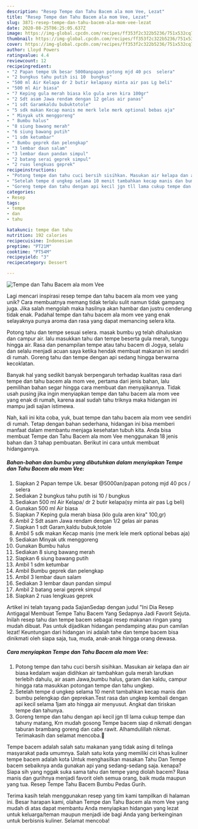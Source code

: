 ```yaml
---
description: "Resep Tempe dan Tahu Bacem ala mom Vee, Lezat"
title: "Resep Tempe dan Tahu Bacem ala mom Vee, Lezat"
slug: 3871-resep-tempe-dan-tahu-bacem-ala-mom-vee-lezat
date: 2020-08-25T06:25:05.637Z
image: https://img-global.cpcdn.com/recipes/ff353f2c322b5236/751x532cq70/tempe-dan-tahu-bacem-ala-mom-vee-foto-resep-utama.jpg
thumbnail: https://img-global.cpcdn.com/recipes/ff353f2c322b5236/751x532cq70/tempe-dan-tahu-bacem-ala-mom-vee-foto-resep-utama.jpg
cover: https://img-global.cpcdn.com/recipes/ff353f2c322b5236/751x532cq70/tempe-dan-tahu-bacem-ala-mom-vee-foto-resep-utama.jpg
author: Lloyd Powers
ratingvalue: 4.4
reviewcount: 12
recipeingredient:
- "2 Papan tempe Uk besar 5000anpapan potong mjd 40 pcs  selera"
- "2 bungkus tahu putih isi 10  bungkus"
- "500 ml Air Kelapa dr 2 butir kelapasy minta air pas Lg beli"
- "500 ml Air biasa"
- "7 Keping gula merah biasa klo gula aren kira 100gr"
- "2 Sdt asam Jawa rendam dengan 12 gelas air panas"
- "1 sdt Garamkaldu bubuktotole"
- "5 sdk makan Kecap manis me merk lele merk optional bebas aja"
- " Minyak utk menggoreng"
- " Bumbu halus"
- "8 siung bawang merah"
- "6 siung bawang putih"
- "1 sdm ketumbar"
- " Bumbu geprek dan pelengkap"
- "3 lembar daun salam"
- "3 lembar daun pandan simpul"
- "2 batang serai geprek simpul"
- "2 ruas lengkuas geprek"
recipeinstructions:
- "Potong tempe dan tahu cuci bersih sisihkan. Masukan air kelapa dan air biasa kedalam wajan didihkan air tambahkan gula merah larutkan terlebih dahulu, air asam Jawa,bumbu halus, garam dan kaldu, campur hingga rata masukkan potongan tempe dan tahu ungkep."
- "Setelah tempe d ungkep selama 10 menit tambahkan kecap manis dan bumbu pelengkap dan geprekan.Test rasa dan ungkep kembali dengan api kecil selama 1jam ato hingga air menyusut. Angkat dan tiriskan tempe dan tahunya."
- "Goreng tempe dan tahu dengan api kecil jgn tll lama cukup tempe dan tahuny matang, Krn mudah gosong Tempe bacem siap d nikmati dengan taburan brambang goreng dan cabe rawit. Alhamdulillah nikmat. Terimakasih dan selamat mencoba.🙏"
categories:
- Resep
tags:
- tempe
- dan
- tahu

katakunci: tempe dan tahu 
nutrition: 192 calories
recipecuisine: Indonesian
preptime: "PT21M"
cooktime: "PT54M"
recipeyield: "3"
recipecategory: Dessert

---
```



![Tempe dan Tahu Bacem ala mom Vee](https://img-global.cpcdn.com/recipes/ff353f2c322b5236/751x532cq70/tempe-dan-tahu-bacem-ala-mom-vee-foto-resep-utama.jpg)

Lagi mencari inspirasi resep tempe dan tahu bacem ala mom vee yang unik? Cara membuatnya memang tidak terlalu sulit namun tidak gampang juga. Jika salah mengolah maka hasilnya akan hambar dan justru cenderung tidak enak. Padahal tempe dan tahu bacem ala mom vee yang enak selayaknya punya aroma dan rasa yang dapat memancing selera kita.

Potong tahu dan tempe sesuai selera. masak bumbu yg telah dihaluskan dan campur air. lalu masukkan tahu dan tempe beserta gula merah, tunggu hingga air. Rasa dan penampilan tempe atau tahu bacem di Jogya, selalu dan selalu menjadi acuan saya ketika hendak membuat makanan ini sendiri di rumah. Goreng tahu dan tempe dengan api sedang hingga berwarna kecoklatan.

Banyak hal yang sedikit banyak berpengaruh terhadap kualitas rasa dari tempe dan tahu bacem ala mom vee, pertama dari jenis bahan, lalu pemilihan bahan segar hingga cara membuat dan menyajikannya. Tidak usah pusing jika ingin menyiapkan tempe dan tahu bacem ala mom vee yang enak di rumah, karena asal sudah tahu triknya maka hidangan ini mampu jadi sajian istimewa.


Nah, kali ini kita coba, yuk, buat tempe dan tahu bacem ala mom vee sendiri di rumah. Tetap dengan bahan sederhana, hidangan ini bisa memberi manfaat dalam membantu menjaga kesehatan tubuh kita. Anda bisa membuat Tempe dan Tahu Bacem ala mom Vee menggunakan 18 jenis bahan dan 3 tahap pembuatan. Berikut ini cara untuk membuat hidangannya.

<!--inarticleads1-->

##### Bahan-bahan dan bumbu yang dibutuhkan dalam menyiapkan Tempe dan Tahu Bacem ala mom Vee:

1. Siapkan 2 Papan tempe Uk. besar @5000an/papan potong mjd 40 pcs / selera
1. Sediakan 2 bungkus tahu putih isi 10 / bungkus
1. Sediakan 500 ml Air Kelapa/ dr 2 butir kelapa(sy minta air pas Lg beli)
1. Gunakan 500 ml Air biasa
1. Siapkan 7 Keping gula merah biasa (klo gula aren kira&#34; 100,gr)
1. Ambil 2 Sdt asam Jawa rendam dengan 1/2 gelas air panas
1. Siapkan 1 sdt Garam,kaldu bubuk,totole
1. Ambil 5 sdk makan Kecap manis (me merk lele merk optional bebas aja)
1. Sediakan  Minyak utk menggoreng
1. Gunakan  Bumbu halus
1. Sediakan 8 siung bawang merah
1. Siapkan 6 siung bawang putih
1. Ambil 1 sdm ketumbar
1. Ambil  Bumbu geprek dan pelengkap
1. Ambil 3 lembar daun salam
1. Sediakan 3 lembar daun pandan simpul
1. Ambil 2 batang serai geprek simpul
1. Siapkan 2 ruas lengkuas geprek


Artikel ini telah tayang pada SajianSedap dengan judul &#34;Ini Dia Resep Antigagal Membuat Tempe Tahu Bacem Yang Sedapnya Jadi Favorit Sejuta. Inilah resep tahu dan tempe bacem sebagai resep makanan ringan yang mudah dibuat. Pas untuk dijadikan hidangan pendamping atau pun camilan lezat! Keuntungan dari hidangan ini adalah tahe dan tempe bacem bisa dinikmati oleh siapa saja, tua, muda, anak-anak hingga orang dewasa. 

<!--inarticleads2-->

##### Cara menyiapkan Tempe dan Tahu Bacem ala mom Vee:

1. Potong tempe dan tahu cuci bersih sisihkan. Masukan air kelapa dan air biasa kedalam wajan didihkan air tambahkan gula merah larutkan terlebih dahulu, air asam Jawa,bumbu halus, garam dan kaldu, campur hingga rata masukkan potongan tempe dan tahu ungkep.
1. Setelah tempe d ungkep selama 10 menit tambahkan kecap manis dan bumbu pelengkap dan geprekan.Test rasa dan ungkep kembali dengan api kecil selama 1jam ato hingga air menyusut. Angkat dan tiriskan tempe dan tahunya.
1. Goreng tempe dan tahu dengan api kecil jgn tll lama cukup tempe dan tahuny matang, Krn mudah gosong Tempe bacem siap d nikmati dengan taburan brambang goreng dan cabe rawit. Alhamdulillah nikmat. Terimakasih dan selamat mencoba.🙏


Tempe bacem adalah salah satu makanan yang tidak asing di telinga masyarakat pada umumnya. Salah satu kota yang memiliki ciri khas kuliner tempe bacem adalah kota Untuk menghasilkan masakan Tahu Dan Tempe bacem sebaiknya anda gunakan api yang sedang-sedang saja. kenapa? Siapa sih yang nggak suka sama tahu dan tempe yang diolah bacem? Rasa manis dan gurihnya menjadi favorit oleh semua orang, baik muda maupun yang tua. Resep Tempe Tahu Bacem Bumbu Pedas Gurih. 

Terima kasih telah menggunakan resep yang tim kami tampilkan di halaman ini. Besar harapan kami, olahan Tempe dan Tahu Bacem ala mom Vee yang mudah di atas dapat membantu Anda menyiapkan hidangan yang lezat untuk keluarga/teman maupun menjadi ide bagi Anda yang berkeinginan untuk berbisnis kuliner. Selamat mencoba!
